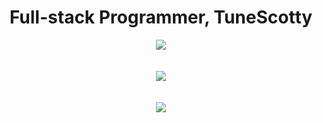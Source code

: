 <h1 align="center" font-size: xx-large;">
    Full-stack Programmer, TuneScotty
  </h1>
<div align="center">
  <a href="https://skillicons.dev">
    <img src="https://skillicons.dev/icons?i=bootstrap,wordpress,robloxstudio,vscode,atom">
    </br></br></br>
    <img src="https://skillicons.dev/icons?i=js,html,css,lua,mysql,php,py,perl,cs&perline=3"/>
    </br></br></br>
 </a>
    <a href="https://github.com/TuneScotty/github-profile-views-counter">
    <img src="https://komarev.com/ghpvc/?username=TuneScotty&abbreviated=true&style=plastic&color=blueviolet">
    </a>
</div>
